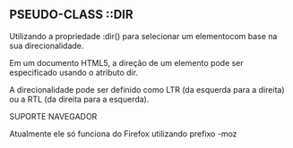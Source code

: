 ## PSEUDO-CLASS ::DIR

Utilizando a propriedade :dir() para selecionar um elementocom base na sua direcionalidade.

Em um documento HTML5, a direção de um elemento pode ser especificado usando o atributo dir. 

A direcionalidade pode ser definido como LTR (da esquerda para a direita) ou a RTL (da direita para a esquerda).

SUPORTE NAVEGADOR

Atualmente ele só funciona do Firefox utilizando prefixo -moz
